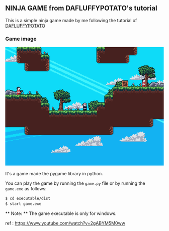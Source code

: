 ## NINJA GAME from DAFLUFFYPOTATO's tutorial
This is a simple ninja game made by me following the tutorial of [DAFLUFFYPOTATO](https://www.youtube.com/@DaFluffyPotato) 


### Game image
![Game image](image.png)


It's a game made the pygame library in python. 

You can play the game by running the `game.py` file or by running the `game.exe` as follows:

```bash
$ cd executable/dist
$ start game.exe
```
** Note: ** The game executable is only for windows. 


ref : https://www.youtube.com/watch?v=2gABYM5M0ww